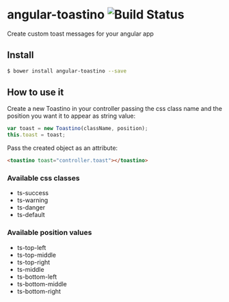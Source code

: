 # angular-toastino ![Build Status](https://travis-ci.org/Mexassi/angular-toastino.svg)
Create custom toast messages for your angular app
## Install
```sh
$ bower install angular-toastino --save
```
## How to use it
Create a new Toastino in your controller passing the css class name and the position you want it to appear as string value:

```js
var toast = new Toastino(className, position);
this.toast = toast;
```

Pass the created object as an attribute:

```html
<toastino toast="controller.toast"></toastino>
```
### Available css classes

- ts-success
- ts-warning
- ts-danger
- ts-default

### Available position values

- ts-top-left
- ts-top-middle
- ts-top-right
- ts-middle
- ts-bottom-left
- ts-bottom-middle
- ts-bottom-right
